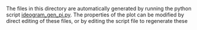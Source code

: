 The files in this directory are automatically generated by running the python script [ideogram_gen_pi.py](https://github.com/SMUAbdullah/digits_of_pi/blob/master/src/ideogram_gen_pi.py). The properties of the plot can be modified by direct editing of these files, or by editing the script file to regenerate these
